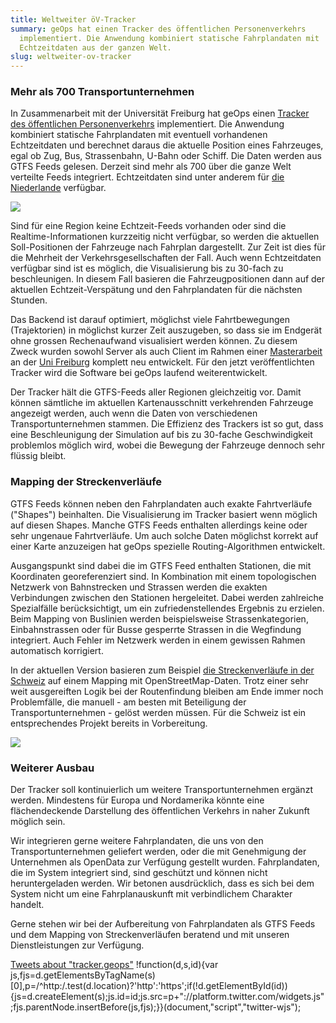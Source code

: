 ```yaml
---
title: Weltweiter öV-Tracker
summary: geOps hat einen Tracker des öffentlichen Personenverkehrs
  implementiert. Die Anwendung kombiniert statische Fahrplandaten mit
  Echtzeitdaten aus der ganzen Welt.
slug: weltweiter-ov-tracker
---
```

### Mehr als 700 Transportunternehmen

In Zusammenarbeit mit der Universität Freiburg hat geOps einen [Tracker des öffentlichen Personenverkehrs](http://tracker.geops.ch/?z=14&s=20&lat=40.723&lon=-74.002) implementiert. Die Anwendung kombiniert statische Fahrplandaten mit eventuell vorhandenen Echtzeitdaten und berechnet daraus die aktuelle Position eines Fahrzeuges, egal ob Zug, Bus, Strassenbahn, U-Bahn oder Schiff. Die Daten werden aus GTFS Feeds gelesen. Derzeit sind mehr als 700 über die ganze Welt verteilte Feeds integriert. Echtzeitdaten sind unter anderem für [die Niederlande](http://tracker.geops.ch/?z=13&s=1&lat=52.36595686731005&lon=4.904365539550781) verfügbar.

![](/images/blog/weltweiter-ov-tracker/trackerbar.png)

Sind für eine Region keine Echtzeit-Feeds vorhanden oder sind die Realtime-Informationen kurzzeitig nicht verfügbar, so werden die aktuellen Soll-Positionen der Fahrzeuge nach Fahrplan dargestellt. Zur Zeit ist dies für die Mehrheit der Verkehrsgesellschaften der Fall. Auch wenn Echtzeitdaten verfügbar sind ist es möglich, die Visualisierung bis zu 30-fach zu beschleunigen. In diesem Fall basieren die Fahrzeugpositionen dann auf der aktuellen Echtzeit-Verspätung und den Fahrplandaten für die nächsten Stunden.

Das Backend ist darauf optimiert, möglichst viele Fahrtbewegungen (Trajektorien) in möglichst kurzer Zeit auszugeben, so dass sie im Endgerät ohne grossen Rechenaufwand visualisiert werden können. Zu diesem Zweck wurden sowohl Server als auch Client im Rahmen einer [Masterarbeit](http://ad-publications.informatik.uni-freiburg.de/theses/Master_Patrick_Brosi_2014.pdf) an der [Uni Freiburg](https://ad.informatik.uni-freiburg.de/front-page-en?set_language=en) komplett neu entwickelt. Für den jetzt veröffentlichten Tracker wird die Software bei geOps laufend weiterentwickelt.

Der Tracker hält die GTFS-Feeds aller Regionen gleichzeitig vor. Damit können sämtliche im aktuellen Kartenausschnitt verkehrenden Fahrzeuge angezeigt werden, auch wenn die Daten von verschiedenen Transportunternehmen stammen. Die Effizienz des Trackers ist so gut, dass eine Beschleunigung der Simulation auf bis zu 30-fache Geschwindigkeit problemlos möglich wird, wobei die Bewegung der Fahrzeuge dennoch sehr flüssig bleibt.

### Mapping der Streckenverläufe

GTFS Feeds können neben den Fahrplandaten auch exakte Fahrtverläufe ("Shapes") beinhalten. Die Visualisierung im Tracker basiert wenn möglich auf diesen Shapes. Manche GTFS Feeds enthalten allerdings keine oder sehr ungenaue Fahrtverläufe. Um auch solche Daten möglichst korrekt auf einer Karte anzuzeigen hat geOps spezielle Routing-Algorithmen entwickelt.

Ausgangspunkt sind dabei die im GTFS Feed enthalten Stationen, die mit Koordinaten georeferenziert sind. In Kombination mit einem topologischen Netzwerk von Bahnstrecken und Strassen werden die exakten Verbindungen zwischen den Stationen hergeleitet. Dabei werden zahlreiche Spezialfälle berücksichtigt, um ein zufriedenstellendes Ergebnis zu erzielen. Beim Mapping von Buslinien werden beispielsweise Strassenkategorien, Einbahnstrassen oder für Busse gesperrte Strassen in die Wegfindung integriert. Auch Fehler im Netzwerk werden in einem gewissen Rahmen automatisch korrigiert.

In der aktuellen Version basieren zum Beispiel [die Streckenverläufe in der Schweiz](http://tracker.geops.ch/?z=15&s=30&lat=47.37955096693522&lon=8.538994789123535) auf einem Mapping mit OpenStreetMap-Daten. Trotz einer sehr weit ausgereiften Logik bei der Routenfindung bleiben am Ende immer noch Problemfälle, die manuell - am besten mit Beteiligung der Transportunternehmen - gelöst werden müssen. Für die Schweiz ist ein entsprechendes Projekt bereits in Vorbereitung.

![](/images/blog/weltweiter-ov-tracker/trackeramsterdam.png)

### Weiterer Ausbau

Der Tracker soll kontinuierlich um weitere Transportunternehmen ergänzt werden. Mindestens für Europa und Nordamerika könnte eine flächendeckende Darstellung des öffentlichen Verkehrs in naher Zukunft möglich sein.

Wir integrieren gerne weitere Fahrplandaten, die uns von den Transportunternehmen geliefert werden, oder die mit Genehmigung der Unternehmen als OpenData zur Verfügung gestellt wurden. Fahrplandaten, die im System integriert sind, sind geschützt und können nicht heruntergeladen werden. Wir betonen ausdrücklich, dass es sich bei dem System nicht um eine Fahrplanauskunft mit verbindlichem Charakter handelt.

Gerne stehen wir bei der Aufbereitung von Fahrplandaten als GTFS Feeds und dem Mapping von Streckenverläufen beratend und mit unseren Dienstleistungen zur Verfügung.

[Tweets about "tracker.geops"](https://twitter.com/search?q=tracker.geops) !function(d,s,id){var js,fjs=d.getElementsByTagName(s)\[0\],p=/^http:/.test(d.location)?'http':'https';if(!d.getElementById(id)){js=d.createElement(s);js.id=id;js.src=p+"://platform.twitter.com/widgets.js";fjs.parentNode.insertBefore(js,fjs);}}(document,"script","twitter-wjs");